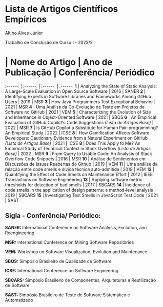 # Lista de Artigos Científicos Empíricos

Altino Alves Júnior

Trabalho de Conclusão de Curso I - 2022/2

 #  | Nome do Artigo | Ano de Publicação | Conferência/ Periódico
:------: | :------: | :------: | :------:
**1** | Analyzing the State of Static Analysis: A Large-Scale Evaluation in Open Source Software | 2016 | SANER
**2** | Identifying Experts in Software Libraries and Frameworks Among GitHub Users | 2019 | MSR
**3** | How Java Programmers Test Exceptional Behavior | 2021 | MSR
**4** | Uma Análise da Co-Evolução de Teste em Projetos de Software no GitHub | 2021 | VEM
**5** | Characterizing the Evolution of Size and Inheritance in Object-Oriented Software | 2021 | SBQS 
**6** | An Empirical Evaluation of GitHub Copilot's Code Suggestions _(Lista de Artigos Base)_ | 2022 | MSR
**7** | Is GitHub Copilot a Substitute for Human Pair-programming? An Empirical Study | 2022 | ICSE
**8** | How Gamification Affects Software Developers: Cautionary Evidence from a Natural Experiment on GitHub _(Lista de Artigos Base)_ | 2021 | ICSE
**8** | Does This Apply to Me? An Empirical Study of Technical Context in Stack Overflow _(Lista de Artigos Base)_ | 2022 | MSR
**9** | From Query to Usable Code: An Analysis of Stack Overflow Code Snippets | 2016 | MSR
**10** | Análise de Sentimentos em Discussões de Issues Reabertas do Github | 2019 | VEM
**11** | Uma análise da relação entre code smells e dívida técnica auto-admitida | 2019 | VEM
**12** | Quantifying the Effect of Code Smells on Maintenance Effort | 2012 | IEEE Transactions on Software Engineering
**13** | Applying software metric thresholds for detection of bad smells | 2017 | SBCARS
**14** | Incidence of code smells in the application of design patterns: a method-level analysis | 2019 | SBCARS
**15** | Investigating Test Smells in JavaScript Test Code | 2021 | SAST



## **Sigla - Conferência/ Periódico:**

**SANER:** International Conference on Software Analysis, Evolution, and Reengineering

**MSR:** International Conference on Mining Software Repositories

**VEM:** Workshop on Software Visualization, Evolution and Maintenance

**SBQS:** Simpósio Brasileiro de Qualidade de Software

**ICSE:** International Conference on Software Engineering

**SBCARS:** Simpósio Brasileiro de Componentes, Arquiteturas e Reutilização de Software

**SAST:** Simpósio Brasileiro de Teste de Software Sistemático e Automatizado